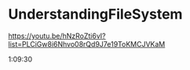 # UnderstandingFileSystem
https://youtu.be/hNzRoZti6vI?list=PLCiGw8i6Nhvo08rQd9J7e19ToKMCJVKaM

1:09:30
